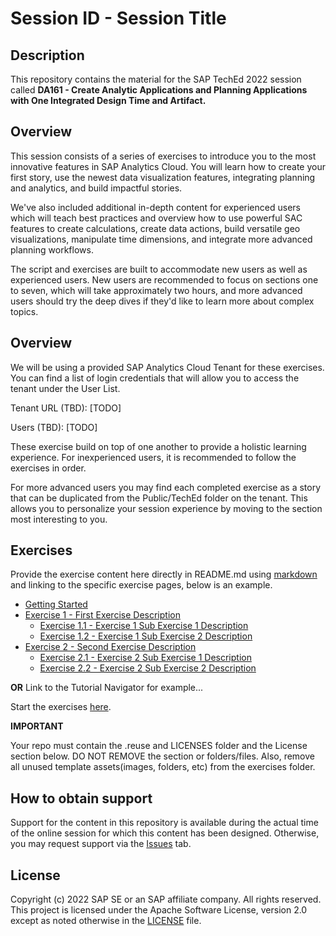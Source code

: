 # Session ID - Session Title

## Description

This repository contains the material for the SAP TechEd 2022 session called **DA161 - Create Analytic Applications and Planning Applications with One Integrated Design Time and Artifact.**

## Overview

This session consists of a series of exercises to introduce you to the most innovative features in SAP Analytics Cloud. You will learn how to create your first story, use the newest data visualization features, integrating planning and analytics, and build impactful stories.

We've also included additional in-depth content for experienced users which will teach best practices and overview how to use powerful SAC features to create calculations, create data actions, build versatile geo visualizations, manipulate time dimensions, and integrate more advanced planning workflows.

The script and exercises are built to accommodate new users as well as experienced users. New users are recommended to focus on sections one to seven, which will take approximately two hours, and more advanced users should try the deep dives if they'd like to learn more about complex topics.

## Overview

We will be using a provided SAP Analytics Cloud Tenant for these exercises. You can find a list of login credentials that will allow you to access the tenant under the User List.

Tenant URL (TBD): [TODO]

Users (TBD): [TODO]

These exercise build on top of one another to provide a holistic learning experience. For inexperienced users, it is recommended to follow the exercises in order. 

For more advanced users you may find each completed exercise as a story that can be duplicated from the Public/TechEd folder on the tenant. This allows you to personalize your session experience by moving to the section most interesting to you.

## Exercises

Provide the exercise content here directly in README.md using [markdown](https://guides.github.com/features/mastering-markdown/) and linking to the specific exercise pages, below is an example.

- [Getting Started](exercises/ex0/)
- [Exercise 1 - First Exercise Description](exercises/ex1/)
    - [Exercise 1.1 - Exercise 1 Sub Exercise 1 Description](exercises/ex1#exercise-11-sub-exercise-1-description)
    - [Exercise 1.2 - Exercise 1 Sub Exercise 2 Description](exercises/ex1#exercise-12-sub-exercise-2-description)
- [Exercise 2 - Second Exercise Description](exercises/ex2/)
    - [Exercise 2.1 - Exercise 2 Sub Exercise 1 Description](exercises/ex2#exercise-21-sub-exercise-1-description)
    - [Exercise 2.2 - Exercise 2 Sub Exercise 2 Description](exercises/ex2#exercise-22-sub-exercise-2-description)

  
**OR** Link to the Tutorial Navigator for example...

Start the exercises [here](https://developers.sap.com/tutorials/abap-environment-trial-onboarding.html).

**IMPORTANT**

Your repo must contain the .reuse and LICENSES folder and the License section below. DO NOT REMOVE the section or folders/files. Also, remove all unused template assets(images, folders, etc) from the exercises folder. 

## How to obtain support

Support for the content in this repository is available during the actual time of the online session for which this content has been designed. Otherwise, you may request support via the [Issues](../../issues) tab.

## License
Copyright (c) 2022 SAP SE or an SAP affiliate company. All rights reserved. This project is licensed under the Apache Software License, version 2.0 except as noted otherwise in the [LICENSE](LICENSES/Apache-2.0.txt) file.
